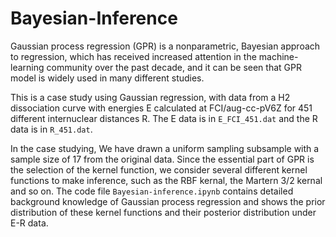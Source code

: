 # Bayesian-Inference
Gaussian process regression (GPR) is a nonparametric, Bayesian approach to regression, which has received increased attention in the machine-learning community over the past decade, and it can be seen that GPR model is widely used in many different studies.  

This is a case study using Gaussian regression, with data from a H2 dissociation curve with energies E calculated at FCI/aug-cc-pV6Z for 451 different internuclear distances R. The E data is in `E_FCI_451.dat` and the R data is in `R_451.dat`.   

In the case studying, We have drawn a uniform sampling subsample with a sample size of 17 from the original data.  Since the essential part of GPR is the selection of the kernel function, we consider several different kernel functions to make inference, such as the RBF kernal, the Martern 3/2 kernal and so on. The code file `Bayesian-inference.ipynb` contains detailed background knowledge of Gaussian process regression and shows the prior distribution of these kernel functions and their posterior distribution under E-R data.

